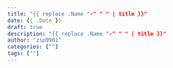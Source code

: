 ```yaml
---
title: "{{ replace .Name "-" " " | title }}"
date: {{ .Date }}
draft: true
description: "{{ replace .Name "-" " " | title }}"
author: "zsp9901"
categories: [""]
tags: [""]
---
```


